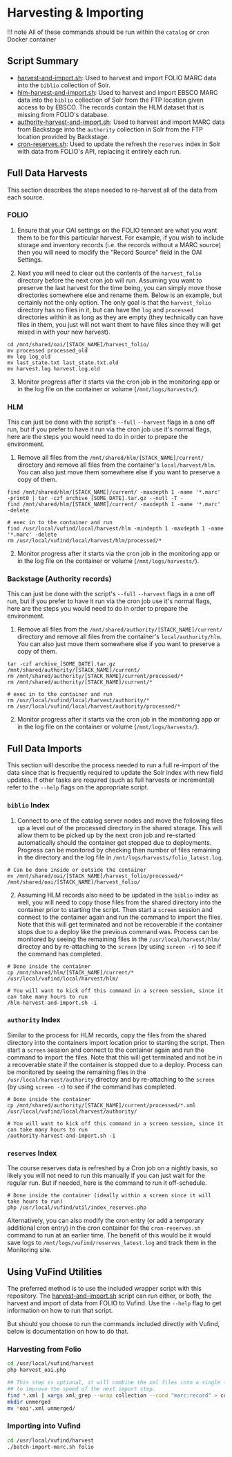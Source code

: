 # Harvesting & Importing
!!! note 
    All of these commands should be run within the `catalog` or `cron` Docker container

## Script Summary
* [harvest-and-import.sh](https://github.com/MSU-Libraries/catalog/blob/main/vufind/harvest-and-import.sh): 
Used to harvest and import FOLIO MARC data into the `biblio` collection of Solr.  
* [hlm-harvest-and-import.sh](https://github.com/MSU-Libraries/catalog/blob/main/vufind/hlm-harvest-and-import.sh):
Used to harvest and import EBSCO MARC data into the `biblio` collection of Solr from the FTP location given
access to by EBSCO. The records contain the HLM dataset that is missing from FOLIO's database.  
* [authority-harvest-and-import.sh](https://github.com/MSU-Libraries/catalog/blob/main/vufind/authority-harvest-and-import.sh):
Used to harvest and import MARC data from Backstage into the `authority` collection in Solr from the FTP location
provided by Backstage.  
* [cron-reserves.sh](https://github.com/MSU-Libraries/catalog/blob/main/vufind/scripts/cron-reserves.sh):
Used to update the refresh the `reserves` index in Solr with data from FOLIO's API, replacing it entirely each run.  


## Full Data Harvests
This section describes the steps needed to re-harvest all of the data from each source.

### FOLIO
1. Ensure that your OAI settings on the FOLIO tennant are what you want them to be for this particular
harvest. For example, if you wish to include storage and inventory records (i.e. the records without a MARC source)
then you will need to modify the "Record Source" field in the OAI Settings.

2. Next you will need to clear out the contents of the `harvest_folio` directory before the next cron job will run.
Assuming you want to preserve the last harvest for the time being, you can simply move those directories somewhere
else and rename them. Below is an example, but certainly not the only option. The only goal is that the `harvest_folio`
directory has no files in it, but can have the `log` and `processed` directories within it as long as they are empty
(they technically can have files in them, you just will not want them to have files since they will get mixed in with
your new harvest).
```
cd /mnt/shared/oai/[STACK_NAME]/harvest_folio/
mv processed processed_old
mv log log_old
mv last_state.txt last_state.txt.old
mv harvest.log harvest.log.old
```

3. Monitor progress after it starts via the cron job in the monitoring app or in the log file on the container or volume
(`/mnt/logs/harvests/`).

### HLM
This can just be done with the script's `--full` `--harvest` flags in a one off run, but if you prefer to have
it run via the cron job use it's normal flags, here are the steps you would need to do in order to prepare
the environment.

1. Remove all files from the `/mnt/shared/hlm/[STACK_NAME]/current/` directory and remove all files from the
container's `local/harvest/hlm`. You can also just move them somewhere else if you want to preserve a copy
of them.
```
find /mnt/shared/hlm/[STACK_NAME]/current/ -maxdepth 1 -name '*.marc' -print0 | tar -czf archive_[SOME_DATE].tar.gz --null -T -
find /mnt/shared/hlm/[STACK_NAME]/current/ -maxdepth 1 -name '*.marc' -delete

# exec in to the container and run
find /usr/local/vufind/local/harvest/hlm -mindepth 1 -maxdepth 1 -name '*.marc' -delete
rm /usr/local/vufind/local/harvest/hlm/processed/*
```

2. Monitor progress after it starts via the cron job in the monitoring app or in the log file on the container or volume
(`/mnt/logs/harvests/`).

### Backstage (Authority records)
This can just be done with the script's `--full` `--harvest` flags in a one off run, but if you prefer to have
it run via the cron job use it's normal flags, here are the steps you would need to do in order to prepare
the environment.

1. Remove all files from the `/mnt/shared/authority/[STACK_NAME]/current/` directory and remove all files from the
container's `local/authority/hlm`. You can also just move them somewhere else if you want to preserve a copy
of them.
```
tar -czf archive_[SOME_DATE].tar.gz /mnt/shared/authority/[STACK_NAME]/current/
rm /mnt/shared/authority/[STACK_NAME]/current/processed/*
rm /mnt/shared/authority/[STACK_NAME]/current/*

# exec in to the container and run
rm /usr/local/vufind/local/harvest/authority/*
rm /usr/local/vufind/local/harvest/authority/processed/*
```

2. Monitor progress after it starts via the cron job in the monitoring app or in the log file on the container or volume
(`/mnt/logs/harvests/`).

## Full Data Imports
This section will describe the process needed to run a full re-import of the data since 
that is frequently required to update the Solr index with new field updates. If other tasks are required (such as full
harvests or incremental) refer to the `--help` flags on the appropriate script.

### `biblio` Index
1. Connect to one of the catalog server nodes and move the following files up a level out of the
processed directory in the shared storage. This will allow them to be picked up by the next cron job
and re-started automatically should the container get stopped due to deployments. Progress can be monitored
by checking then number of files remaining in the directory and the log file in `/mnt/logs/harvests/folio_latest.log`.
```
# Can be done inside or outside the container
mv /mnt/shared/oai/[STACK_NAME]/harvest_folio/processed/* /mnt/shared/oai/[STACK_NAME]/harvest_folio/
```

2. Assuming HLM records also need to be updated in the `biblio` index as well, you will need to copy those files from
the shared directory into the container prior to starting the script. Then start a `screen` session and connect to the
container again and run the command to import the files. Note that this will get terminated and not be recoverable if
the container stops due to a deploy like the previous command was. Process can be monitored by seeing the remaining
files in the `/usr/local/harvest/hlm/` directoy and by re-attaching to the `screen` (by using `screen -r`)
to see if the command has completed.
```
# Done inside the container
cp /mnt/shared/hlm/[STACK_NAME]/current/* /usr/local/vufind/local/harvest/hlm/

# You will want to kick off this command in a screen session, since it can take many hours to run
/hlm-harvest-and-import.sh -i
```

### `authority` Index
Similar to the process for HLM records, copy the files from the shared directory into the containers import
location prior to starting the script. Then start a `screen` session and connect to the container again and run
the command to import the files. Note that this will get terminated and not be in a recoverable state if the
container is stopped due to a deploy. Process can be monitored by seeing the remaining files in the
`/usr/local/harvest/authority` directoy and by re-attaching to the `screen` (by using `screen -r`) to see if the
command has completed.
```
# Done inside the container
cp /mnt/shared/authority/[STACK_NAME]/current/processed/*.xml /usr/local/vufind/local/harvest/authority/

# You will want to kick off this command in a screen session, since it can take many hours to run
/authority-harvest-and-import.sh -i
```

### `reserves` Index
The course reserves data is refreshed by a Cron job on a nightly basis, so likely you will not need
to run this manually if you can just wait for the regular run. But if needed, here is the command to run it
off-schedule.
```
# Done inside the container (ideally within a screen since it will take hours to run)
php /usr/local/vufind/util/index_reserves.php
```

Alternatively, you can also modify the cron entry (or add a temporary additional cron entry) in the cron
container for the `cron-reserves.sh` command to run at an earlier time. The benefit of this would be it would
save logs to `/mnt/logs/vufind/reserves_latest.log` and track them in the Monitoring site.

## Using VuFind Utilities
The preferred method is to use the included wrapper script with this repository.
The [harvest-and-import.sh](https://github.com/MSU-Libraries/catalog/blob/main/vufind/harvest-and-import.sh)
script can run either, or both, the harvest and import of data from FOLIO to Vufind. Use the `--help` flag
to get information on how to run that script.

But should you choose to run the commands included directly with Vufind, below is documentation on how to
do that.

### Harvesting from Folio
```bash
cd /usr/local/vufind/harvest
php harvest_oai.php

## This step is optional, it will combine the xml files into a single file
## to improve the speed of the next import step.
find *.xml | xargs xml_grep --wrap collection --cond "marc:record" > combined.xml
mkdir unmerged
mv *oai*.xml unmerged/
```

### Importing into Vufind
```bash
cd /usr/local/vufind/harvest
./batch-import-marc.sh folio
```
